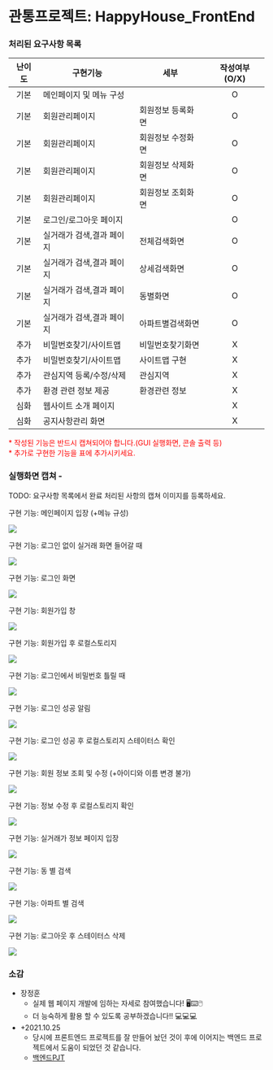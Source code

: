 

# 관통프로젝트: HappyHouse_FrontEnd



### 처리된 요구사항 목록

|난이도|구현기능|세부|작성여부(O/X)|
|:---:|---|---|:---:|
|기본|메인페이지 및 메뉴 구성||O|
|기본|회원관리페이지|회원정보 등록화면|O|
|기본|회원관리페이지|회원정보 수정화면|O|
|기본|회원관리페이지|회원정보 삭제화면|O|
|기본|회원관리페이지|회원정보 조회화면|O|
|기본|로그인/로그아웃 페이지||O|
|기본|실거래가 검색,결과 페이지|전체검색화면|O|
|기본|실거래가 검색,결과 페이지|상세검색화면|O|
|기본|실거래가 검색,결과 페이지|동별화면|O|
|기본|실거래가 검색,결과 페이지|아파트별검색화면|O|
|추가|비밀번호찾기/사이트맵|비밀번호찾기화면|X|
|추가|비밀번호찾기/사이트맵|사이트맵 구현|X|
|추가|관심지역 등록/수정/삭제|관심지역|X|
|추가|환경 관련 정보 제공|환경관련 정보|X|
|심화|웹사이트 소개 페이지||X|
|심화|공지사항관리 화면||X|

<span style="color:red">
* 작성된 기능은 반드시 캡쳐되어야 합니다.(GUI 실행화면, 콘솔 출력 등)<br>
* 추가로 구현한 기능을 표에 추가시키세요.
</span>

### 실행화면 캡쳐 - 
TODO: 요구사항 목록에서 완료 처리된 사항의 캡쳐 이미지를 등록하세요.



구현 기능: 메인페이지 입장 (+메뉴 규성)

![](https://github.com/Doppio1101/PJT/blob/master/Front_End_PJT/0903_%EA%B4%80%ED%86%B5PJT_%EC%82%AC%EC%A7%84/%ED%8E%98%EC%9D%B4%EC%A7%80%20%EC%9E%85%EC%9E%A5.PNG?raw=true)





구현 기능: 로그인 없이 실거래 화면 들어갈 때

![](https://github.com/Doppio1101/PJT/blob/master/Front_End_PJT/0903_%EA%B4%80%ED%86%B5PJT_%EC%82%AC%EC%A7%84/%EB%A1%9C%EA%B7%B8%EC%9D%B8%20%EC%97%86%EC%9D%B4%20%EC%8B%A4%EA%B1%B0%EB%9E%98%20%ED%99%95%EC%9D%B8%20%ED%95%A0%20%EB%95%8C.PNG?raw=true)



구현 기능: 로그인 화면

![](https://github.com/Doppio1101/PJT/blob/master/Front_End_PJT/0903_%EA%B4%80%ED%86%B5PJT_%EC%82%AC%EC%A7%84/%EB%A1%9C%EA%B7%B8%EC%9D%B8%20%ED%99%94%EB%A9%B4.PNG?raw=true)



구현 기능: 회원가입 창

![](https://github.com/Doppio1101/PJT/blob/master/Front_End_PJT/0903_%EA%B4%80%ED%86%B5PJT_%EC%82%AC%EC%A7%84/%ED%9A%8C%EC%9B%90%EA%B0%80%EC%9E%85%EC%B0%BD.PNG?raw=true)



구현 기능: 회원가입 후 로컬스토리지

![](https://github.com/Doppio1101/PJT/blob/master/Front_End_PJT/0903_%EA%B4%80%ED%86%B5PJT_%EC%82%AC%EC%A7%84/%ED%9A%8C%EC%9B%90%EA%B0%80%EC%9E%85%20%ED%9B%84%20%EB%A1%9C%EC%BB%AC%EC%8A%A4%ED%86%A0%EB%A6%AC%EC%A7%80.PNG?raw=true)



구현 기능: 로그인에서 비밀번호 틀릴 때

![](https://github.com/Doppio1101/PJT/blob/master/Front_End_PJT/0903_%EA%B4%80%ED%86%B5PJT_%EC%82%AC%EC%A7%84/%EB%A1%9C%EA%B7%B8%EC%9D%B8%EC%97%90%EC%84%9C%20%EB%B9%84%EB%B0%80%EB%B2%88%ED%98%B8%20%ED%8B%80%EB%A6%B4%20%EB%95%8C.PNG?raw=true)



구현 기능: 로그인 성공 알림

![](https://github.com/Doppio1101/PJT/blob/master/Front_End_PJT/0903_%EA%B4%80%ED%86%B5PJT_%EC%82%AC%EC%A7%84/%EB%A1%9C%EA%B7%B8%EC%9D%B8%20%EC%84%B1%EA%B3%B5%20%EC%95%8C%EB%A6%BC.PNG?raw=true)



구현 기능: 로그인 성공 후 로컬스토리지 스테이터스 확인

![](https://github.com/Doppio1101/PJT/blob/master/Front_End_PJT/0903_%EA%B4%80%ED%86%B5PJT_%EC%82%AC%EC%A7%84/%EB%A1%9C%EA%B7%B8%EC%9D%B8%20%EC%84%B1%EA%B3%B5%20%ED%9B%84%20%EB%A1%9C%EC%BB%AC%EC%8A%A4%ED%86%A0%EB%A6%AC%EC%A7%80%20%EC%8A%A4%ED%85%8C%EC%9D%B4%ED%84%B0%EC%8A%A4%20%ED%99%95%EC%9D%B8.PNG?raw=true)



구현 기능: 회원 정보 조회 및 수정 (+아이디와 이름 변경 불가)

![](https://github.com/Doppio1101/PJT/blob/master/Front_End_PJT/0903_%EA%B4%80%ED%86%B5PJT_%EC%82%AC%EC%A7%84/%ED%9A%8C%EC%9B%90%EC%A0%95%EB%B3%B4%20%EC%A1%B0%ED%9A%8C%20%ED%9B%84%20%EC%88%98%EC%A0%95%20%EA%B0%80%EB%8A%A5%ED%95%9C%20%EB%A7%88%EC%9D%B4%ED%8E%98%EC%9D%B4%EC%A7%80.PNG?raw=true)



구현 기능: 정보 수정 후 로컬스토리지 확인

![](https://github.com/Doppio1101/PJT/blob/master/Front_End_PJT/0903_%EA%B4%80%ED%86%B5PJT_%EC%82%AC%EC%A7%84/%EC%A0%95%EB%B3%B4%20%EC%88%98%EC%A0%95%20%ED%9B%84%20%EB%A1%9C%EC%BB%AC%EC%8A%A4%ED%86%A0%EB%A6%AC%EC%A7%80%20%ED%99%95%EC%9D%B8.PNG?raw=true)



구현 기능: 실거래가 정보 페이지 입장

![](https://github.com/Doppio1101/PJT/blob/master/Front_End_PJT/0903_%EA%B4%80%ED%86%B5PJT_%EC%82%AC%EC%A7%84/%EC%8B%A4%EA%B1%B0%EB%9E%98%EA%B0%80%20%EC%A0%95%EB%B3%B4%20%ED%8E%98%EC%9D%B4%EC%A7%80%20%EC%9E%85%EC%9E%A5.PNG?raw=true)



구현 기능: 동 별 검색

![](https://github.com/Doppio1101/PJT/blob/master/Front_End_PJT/0903_%EA%B4%80%ED%86%B5PJT_%EC%82%AC%EC%A7%84/%EB%B2%95%EC%A0%95%EB%8F%99%EC%9C%BC%EB%A1%9C%20%EA%B2%80%EC%83%89.PNG?raw=true)



구현 기능: 아파트 별 검색

![](https://github.com/Doppio1101/PJT/blob/master/Front_End_PJT/0903_%EA%B4%80%ED%86%B5PJT_%EC%82%AC%EC%A7%84/%EC%95%84%ED%8C%8C%ED%8A%B8%20%EB%B3%84%20%EA%B2%80%EC%83%89.PNG?raw=true)



구현 기능: 로그아웃 후 스테이터스 삭제

![](https://github.com/Doppio1101/PJT/blob/master/Front_End_PJT/0903_%EA%B4%80%ED%86%B5PJT_%EC%82%AC%EC%A7%84/%EB%A1%9C%EA%B7%B8%EC%95%84%EC%9B%83%20%ED%9B%84%20%EC%8A%A4%ED%85%8C%EC%9D%B4%ED%84%B0%EC%8A%A4%20%EC%82%AD%EC%A0%9C.PNG?raw=true)





### 소감

- 장정훈
  - 실제 웹 페이지 개발에 임하는 자세로 참여했습니다! 🖥⌨🖱
  - 더 능숙하게 활용 할 수 있도록 공부하겠습니다!! 💻💻💻
- +2021.10.25
  - 당시에 프론트엔드 프로젝트를 잘 만들어 놨던 것이 후에 이어지는 백엔드 프로젝트에서 도움이 되었던 것 같습니다.
  - [백엔드PJT](https://github.com/Doppio1101/PJT/tree/master/Back_End_PJT)

